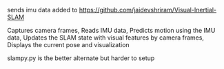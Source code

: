 sends imu data added to https://github.com/jaidevshriram/Visual-Inertial-SLAM


Captures camera frames, Reads IMU data, Predicts motion using the IMU data, Updates the SLAM state with visual features by camera frames, Displays the current pose and visualization



slampy.py is the better alternate but harder to setup
